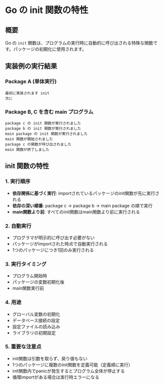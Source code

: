 # Go の init 関数の特性

## 概要
Go の `init` 関数は、プログラムの実行時に自動的に呼び出される特殊な関数です。パッケージの初期化に使用されます。

## 実装例の実行結果

### Package A (単体実行)
```
最初に実装されます init
次に
```

### Package B, C を含む main プログラム
```
package c の init 関数が実行されました
package b の init 関数が実行されました
main package の init 関数が実行されました
main 関数が開始されました
package c の関数が呼び出されました
main 関数が終了しました
```

## init 関数の特性

### 1. 実行順序
- **依存関係に基づく実行**: importされているパッケージのinit関数が先に実行される
- **依存の深い順番**: package c → package b → main package の順で実行
- **main関数より前**: すべてのinit関数はmain関数より前に実行される

### 2. 自動実行
- プログラマが明示的に呼び出す必要がない
- パッケージがimportされた時点で自動実行される
- 1つのパッケージにつき1回のみ実行される

### 3. 実行タイミング
- プログラム開始時
- パッケージの変数初期化後
- main関数実行前

### 4. 用途
- グローバル変数の初期化
- データベース接続の設定
- 設定ファイルの読み込み
- ライブラリの初期設定

### 5. 重要な注意点
- init関数は引数を取らず、戻り値もない
- 1つのパッケージに複数のinit関数を定義可能（定義順に実行）
- init関数内でpanicが発生するとプログラム全体が停止する
- 循環importがある場合は実行時エラーになる